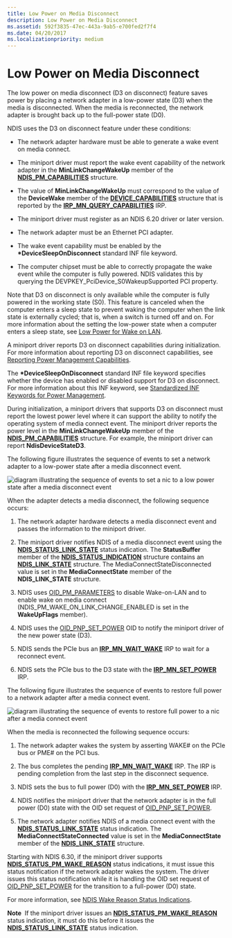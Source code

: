 ```yaml
---
title: Low Power on Media Disconnect
description: Low Power on Media Disconnect
ms.assetid: 592f3835-47ec-443a-9ab5-e700fed2f7f4
ms.date: 04/20/2017
ms.localizationpriority: medium
---
```


# Low Power on Media Disconnect





The low power on media disconnect (D3 on disconnect) feature saves power by placing a network adapter in a low-power state (D3) when the media is disconnected. When the media is reconnected, the network adapter is brought back up to the full-power state (D0).

NDIS uses the D3 on disconnect feature under these conditions:

-   The network adapter hardware must be able to generate a wake event on media connect.

-   The miniport driver must report the wake event capability of the network adapter in the **MinLinkChangeWakeUp** member of the [**NDIS\_PM\_CAPABILITIES**](/windows-hardware/drivers/ddi/ntddndis/ns-ntddndis-_ndis_pm_capabilities) structure.

-   The value of **MinLinkChangeWakeUp** must correspond to the value of the **DeviceWake** member of the [**DEVICE\_CAPABILITIES**](/windows-hardware/drivers/ddi/wdm/ns-wdm-_device_capabilities) structure that is reported by the [**IRP\_MN\_QUERY\_CAPABILITIES**](../kernel/irp-mn-query-capabilities.md) IRP.

-   The miniport driver must register as an NDIS 6.20 driver or later version.

-   The network adapter must be an Ethernet PCI adapter.

-   The wake event capability must be enabled by the **\*DeviceSleepOnDisconnect** standard INF file keyword.

-   The computer chipset must be able to correctly propagate the wake event while the computer is fully powered. NDIS validates this by querying the DEVPKEY\_PciDevice\_S0WakeupSupported PCI property.

Note that D3 on disconnect is only available while the computer is fully powered in the working state (S0). This feature is canceled when the computer enters a sleep state to prevent waking the computer when the link state is externally cycled; that is, when a switch is turned off and on. For more information about the setting the low-power state when a computer enters a sleep state, see [Low Power for Wake on LAN](low-power-for-wake-on-lan.md).

A miniport driver reports D3 on disconnect capabilities during initialization. For more information about reporting D3 on disconnect capabilities, see [Reporting Power Management Capabilities](reporting-power-management-capabilities.md).

The **\*DeviceSleepOnDisconnect** standard INF file keyword specifies whether the device has enabled or disabled support for D3 on disconnect. For more information about this INF keyword, see [Standardized INF Keywords for Power Management](standardized-inf-keywords-for-power-management.md).

During initialization, a miniport drivers that supports D3 on disconnect must report the lowest power level where it can support the ability to notify the operating system of media connect event. The miniport driver reports the power level in the **MinLinkChangeWakeUp** member of the [**NDIS\_PM\_CAPABILITIES**](/windows-hardware/drivers/ddi/ntddndis/ns-ntddndis-_ndis_pm_capabilities) structure. For example, the miniport driver can report **NdisDeviceStateD3**.

The following figure illustrates the sequence of events to set a network adapter to a low-power state after a media disconnect event.

![diagram illustrating the sequence of events to set a nic to a low power state after a media disconnect event](images/d3ondisconnect.png)

When the adapter detects a media disconnect, the following sequence occurs:

1.  The network adapter hardware detects a media disconnect event and passes the information to the miniport driver.

2.  The miniport driver notifies NDIS of a media disconnect event using the [**NDIS\_STATUS\_LINK\_STATE**](./ndis-status-link-state.md) status indication. The **StatusBuffer** member of the [**NDIS\_STATUS\_INDICATION**](/windows-hardware/drivers/ddi/ndis/ns-ndis-_ndis_status_indication) structure contains an [**NDIS\_LINK\_STATE**](/windows-hardware/drivers/ddi/ntddndis/ns-ntddndis-_ndis_link_state) structure. The MediaConnectStateDisconnected value is set in the **MediaConnectState** member of the **NDIS\_LINK\_STATE** structure.

3.  NDIS uses [OID\_PM\_PARAMETERS](./oid-pm-parameters.md) to disable Wake-on-LAN and to enable wake on media connect (NDIS\_PM\_WAKE\_ON\_LINK\_CHANGE\_ENABLED is set in the **WakeUpFlags** member).

4.  NDIS uses the [OID\_PNP\_SET\_POWER](./oid-pnp-set-power.md) OID to notify the miniport driver of the new power state (D3).

5.  NDIS sends the PCIe bus an [**IRP\_MN\_WAIT\_WAKE**](../kernel/irp-mn-wait-wake.md) IRP to wait for a reconnect event.

6.  NDIS sets the PCIe bus to the D3 state with the [**IRP\_MN\_SET\_POWER**](../kernel/irp-mn-set-power.md) IRP.

The following figure illustrates the sequence of events to restore full power to a network adapter after a media connect event.

![diagram illustrating the sequence of events to restore full power to a nic after a media connect event](images/d0onconnect.png)

When the media is reconnected the following sequence occurs:

1.  The network adapter wakes the system by asserting WAKE\# on the PCIe bus or PME\# on the PCI bus.

2.  The bus completes the pending [**IRP\_MN\_WAIT\_WAKE**](../kernel/irp-mn-wait-wake.md) IRP. The IRP is pending completion from the last step in the disconnect sequence.

3.  NDIS sets the bus to full power (D0) with the [**IRP\_MN\_SET\_POWER**](../kernel/irp-mn-set-power.md) IRP.

4.  NDIS notifies the miniport driver that the network adapter is in the full power (D0) state with the OID set request of [OID\_PNP\_SET\_POWER](./oid-pnp-set-power.md).

5.  The network adapter notifies NDIS of a media connect event with the [**NDIS\_STATUS\_LINK\_STATE**](./ndis-status-link-state.md) status indication. The **MediaConnectStateConnected** value is set in the **MediaConnectState** member of the [**NDIS\_LINK\_STATE**](/windows-hardware/drivers/ddi/ntddndis/ns-ntddndis-_ndis_link_state) structure.

Starting with NDIS 6.30, if the miniport driver supports [**NDIS\_STATUS\_PM\_WAKE\_REASON**](./ndis-status-pm-wake-reason.md) status indications, it must issue this status notification if the network adapter wakes the system. The driver issues this status notification while it is handling the OID set request of [OID\_PNP\_SET\_POWER](./oid-pnp-set-power.md) for the transition to a full-power (D0) state.

For more information, see [NDIS Wake Reason Status Indications](overview-of-ndis-wake-reason-statue-indications.md).

**Note**  If the miniport driver issues an [**NDIS\_STATUS\_PM\_WAKE\_REASON**](./ndis-status-pm-wake-reason.md) status indication, it must do this before it issues the [**NDIS\_STATUS\_LINK\_STATE**](./ndis-status-link-state.md) status indication.

 

 

